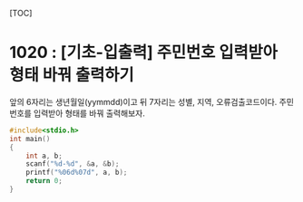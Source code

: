 [TOC]

# 1020 : [기초-입출력] 주민번호 입력받아 형태 바꿔 출력하기

앞의 6자리는 생년월일(yymmdd)이고 뒤 7자리는 성별, 지역, 오류검출코드이다.
주민번호를 입력받아 형태를 바꿔 출력해보자.

``` c++
#include<stdio.h>
int main()
{
    int a, b;
    scanf("%d-%d", &a, &b);
    printf("%06d%07d", a, b);
    return 0;
}
```
